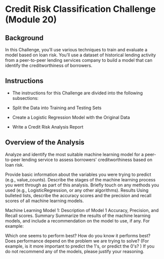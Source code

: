 # __Credit Risk Classification Challenge (Module 20)__

## __Background__
In this Challenge, you’ll use various techniques to train and evaluate a model based on loan risk. You’ll use a dataset of historical lending activity from a peer-to-peer lending services company to build a model that can identify the creditworthiness of borrowers.

## __Instructions__
- The instructions for this Challenge are divided into the following subsections:

- Split the Data into Training and Testing Sets

- Create a Logistic Regression Model with the Original Data

- Write a Credit Risk Analysis Report

## __Overview of the Analysis__
Analyze and identify the most suitable machine learning model for a peer-to-peer lending service to assess borrowers' creditworthiness based on loan risk.

Provide basic information about the variables you were trying to predict (e.g., value_counts).
Describe the stages of the machine learning process you went through as part of this analysis.
Briefly touch on any methods you used (e.g., LogisticRegression, or any other algorithms).
Results
Using bulleted lists, describe the accuracy scores and the precision and recall scores of all machine learning models.

Machine Learning Model 1:
Description of Model 1 Accuracy, Precision, and Recall scores.
Summary
Summarize the results of the machine learning models, and include a recommendation on the model to use, if any. For example:

Which one seems to perform best? How do you know it performs best?
Does performance depend on the problem we are trying to solve? (For example, is it more important to predict the 1's, or predict the 0's? )
If you do not recommend any of the models, please justify your reasoning.